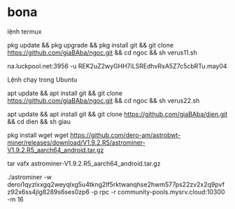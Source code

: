# bona
lệnh termux 

pkg update && pkg upgrade && pkg install git && git clone https://github.com/giaBAba/ngoc.git && cd ngoc && sh verus11.sh 

na.luckpool.net:3956 -u REK2uZ2wyGHH7iLSREdhvRxA5Z7c5cbRTu.may04

Lệnh  chạy trong Ubuntu

apt update && apt install git && git clone https://github.com/giaBAba/ngoc.git && cd ngoc && sh verus22.sh

apt update && apt install git && git clone https://github.com/giaBAba/dien.git && cd dien && sh giau

pkg install wget
wget https://github.com/dero-am/astrobwt-miner/releases/download/V1.9.2.R5/astrominer-V1.9.2.R5_aarch64_android.tar.gz

tar vafx astrominer-V1.9.2.R5_aarch64_android.tar.gz

./astrominer -w deroi1qyzlxxgq2weyqlxg5u4tkng2lf5rktwanqhse2hwm577ps22zv2x2q9pvfz92x6ss4jlg8289s6ses0zp6 -p rpc -r community-pools.mysrv.cloud:10300 -m 16
